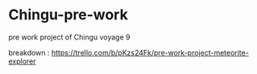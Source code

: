 # Chingu-pre-work
pre work project of Chingu voyage 9

breakdown : https://trello.com/b/pKzs24Fk/pre-work-project-meteorite-explorer
